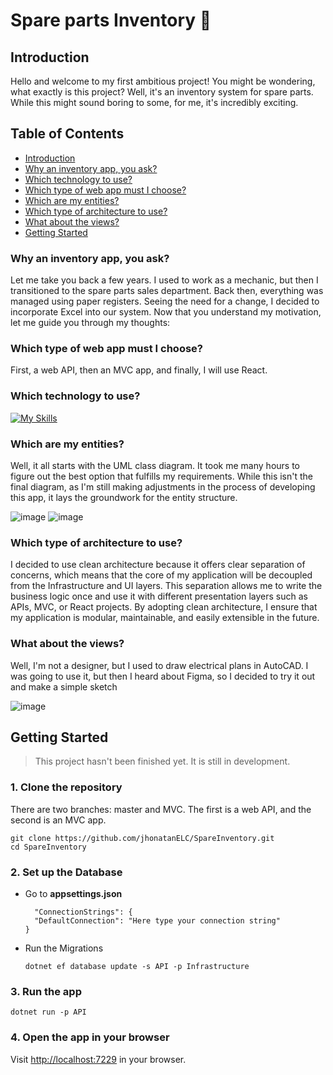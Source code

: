 # Spare parts Inventory 🚚

## Introduction
Hello and welcome to my first ambitious project! You might be wondering, what exactly is this project? Well, it's an inventory system for spare parts. While this might sound boring to some, for me, it's incredibly exciting.

## Table of Contents
- [Introduction](#introduction)
- [Why an inventory app, you ask?](#why-an-inventory-app-you-ask)
- [Which technology to use?](#which-technology-to-use)
- [Which type of web app must I choose?](#which-type-of-web-app-must-i-choose)
- [Which are my entities?](#which-are-my-entities)
- [Which type of architecture to use?](#which-type-of-architecture-to-use)
- [What about the views?](#What-about-the-views)
- [Getting Started](#Getting-Started)

### Why an inventory app, you ask?

Let me take you back a few years. I used to work as a mechanic, but then I transitioned to the spare parts sales department. Back then, everything was managed using paper registers. Seeing the need for a change, I decided to incorporate Excel into our system. Now that you understand my motivation, let me guide you through my thoughts:

### Which type of web app must I choose?

First, a web API, then an MVC app, and finally, I will use React.

### Which technology to use?

[![My Skills](https://skillicons.dev/icons?i=cs,dotnet,postgres,react,js,html,css)](https://skillicons.dev)

### Which are my entities?

Well, it all starts with the UML class diagram. It took me many hours to figure out the best option that fulfills my requirements. While this isn't the final diagram, as I'm still making adjustments in the process of developing this app, it lays the groundwork for the entity structure.

![image](https://github.com/jhonatanELC/SpareInventory/assets/160936645/56488ec0-5538-4841-b794-ce804eaf2763)
![image](https://github.com/jhonatanELC/SpareInventory/assets/160936645/a7643573-1bce-400a-b771-66a4caaa9dd3)


### **Which type of architecture to use?**

I decided to use clean architecture because it offers clear separation of concerns, which means that the core of my application will be decoupled from the Infrastructure and UI layers. This separation allows me to write the business logic once and use it with different presentation layers such as APIs, MVC, or React projects. By adopting clean architecture, I ensure that my application is modular, maintainable, and easily extensible in the future.

### **What about the views?**

Well, I'm not a designer, but I used to draw electrical plans in AutoCAD. I was going to use it, but then I heard about Figma, so I decided to try it out and make a simple sketch

![image](https://github.com/jhonatanELC/SpareInventory/assets/160936645/62fd0b8e-7771-4d9a-962d-40d624d15249)

## Getting Started
> This project hasn't been finished yet. It is still in development.

### 1. Clone the repository
There are two branches: master and MVC. The first is a web API, and the second is an MVC app.

```shell
git clone https://github.com/jhonatanELC/SpareInventory.git
cd SpareInventory
```

### 2. Set up the Database

- Go to **appsettings.json** 
  ```
    "ConnectionStrings": {
    "DefaultConnection": "Here type your connection string"
  }
  ```
- Run the Migrations
  ``` shell
  dotnet ef database update -s API -p Infrastructure
  ```

### 3. Run the app

```shell
dotnet run -p API
```

### 4. Open the app in your browser

Visit [http://localhost:7229](http://localhost:7229) in your browser.







